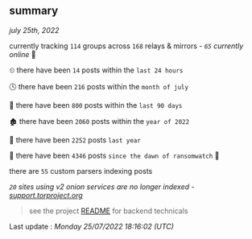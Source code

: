 
## summary
_july 25th, 2022_

currently tracking `114` groups across `168` relays & mirrors - _`65` currently online_ 📡

⏲ there have been `14` posts within the `last 24 hours`

🕓 there have been `216` posts within the `month of july`

📅 there have been `800` posts within the `last 90 days`

🏚 there have been `2060` posts within the `year of 2022`

🚀 there have been `2252` posts `last year`

🦕 there have been `4346` posts `since the dawn of ransomwatch` 🐣

there are `55` custom parsers indexing posts

_`20` sites using v2 onion services are no longer indexed - [support.torproject.org](https://support.torproject.org/onionservices/v2-deprecation/)_

> see the project [README](https://github.com/jmousqueton/ransomwatch#readme) for backend technicals



Last update : _Monday 25/07/2022 18:16:02 (UTC)_

